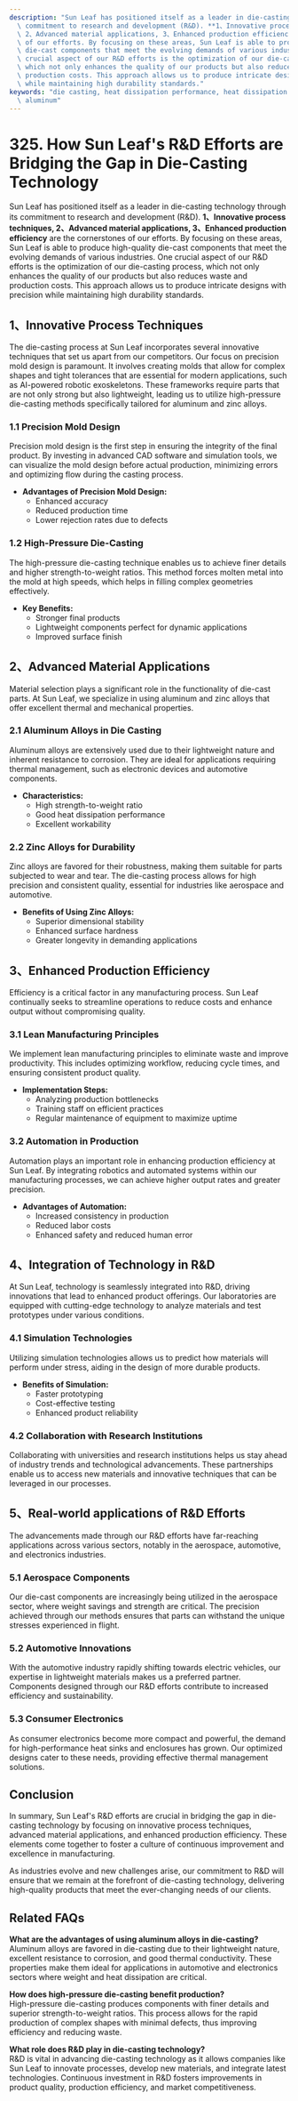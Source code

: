 ```yaml
---
description: "Sun Leaf has positioned itself as a leader in die-casting technology through its\
  \ commitment to research and development (R&D). **1、Innovative process techniques,\
  \ 2、Advanced material applications, 3、Enhanced production efficiency** are the cornerstones\
  \ of our efforts. By focusing on these areas, Sun Leaf is able to produce high-quality\
  \ die-cast components that meet the evolving demands of various industries. One\
  \ crucial aspect of our R&D efforts is the optimization of our die-casting process,\
  \ which not only enhances the quality of our products but also reduces waste and\
  \ production costs. This approach allows us to produce intricate designs with precision\
  \ while maintaining high durability standards."
keywords: "die casting, heat dissipation performance, heat dissipation technology, die-cast\
  \ aluminum"
---
```

# 325. How Sun Leaf's R&D Efforts are Bridging the Gap in Die-Casting Technology

Sun Leaf has positioned itself as a leader in die-casting technology through its commitment to research and development (R&D). **1、Innovative process techniques, 2、Advanced material applications, 3、Enhanced production efficiency** are the cornerstones of our efforts. By focusing on these areas, Sun Leaf is able to produce high-quality die-cast components that meet the evolving demands of various industries. One crucial aspect of our R&D efforts is the optimization of our die-casting process, which not only enhances the quality of our products but also reduces waste and production costs. This approach allows us to produce intricate designs with precision while maintaining high durability standards.

## **1、Innovative Process Techniques**

The die-casting process at Sun Leaf incorporates several innovative techniques that set us apart from our competitors. Our focus on precision mold design is paramount. It involves creating molds that allow for complex shapes and tight tolerances that are essential for modern applications, such as AI-powered robotic exoskeletons. These frameworks require parts that are not only strong but also lightweight, leading us to utilize high-pressure die-casting methods specifically tailored for aluminum and zinc alloys.

### **1.1 Precision Mold Design**

Precision mold design is the first step in ensuring the integrity of the final product. By investing in advanced CAD software and simulation tools, we can visualize the mold design before actual production, minimizing errors and optimizing flow during the casting process.

- **Advantages of Precision Mold Design:**
  - Enhanced accuracy
  - Reduced production time
  - Lower rejection rates due to defects

### **1.2 High-Pressure Die-Casting**

The high-pressure die-casting technique enables us to achieve finer details and higher strength-to-weight ratios. This method forces molten metal into the mold at high speeds, which helps in filling complex geometries effectively.

- **Key Benefits:**
  - Stronger final products
  - Lightweight components perfect for dynamic applications
  - Improved surface finish

## **2、Advanced Material Applications**

Material selection plays a significant role in the functionality of die-cast parts. At Sun Leaf, we specialize in using aluminum and zinc alloys that offer excellent thermal and mechanical properties.

### **2.1 Aluminum Alloys in Die Casting**

Aluminum alloys are extensively used due to their lightweight nature and inherent resistance to corrosion. They are ideal for applications requiring thermal management, such as electronic devices and automotive components.

- **Characteristics:**
  - High strength-to-weight ratio
  - Good heat dissipation performance
  - Excellent workability

### **2.2 Zinc Alloys for Durability**

Zinc alloys are favored for their robustness, making them suitable for parts subjected to wear and tear. The die-casting process allows for high precision and consistent quality, essential for industries like aerospace and automotive.

- **Benefits of Using Zinc Alloys:**
  - Superior dimensional stability
  - Enhanced surface hardness
  - Greater longevity in demanding applications

## **3、Enhanced Production Efficiency**

Efficiency is a critical factor in any manufacturing process. Sun Leaf continually seeks to streamline operations to reduce costs and enhance output without compromising quality.

### **3.1 Lean Manufacturing Principles**

We implement lean manufacturing principles to eliminate waste and improve productivity. This includes optimizing workflow, reducing cycle times, and ensuring consistent product quality.

- **Implementation Steps:**
  - Analyzing production bottlenecks
  - Training staff on efficient practices
  - Regular maintenance of equipment to maximize uptime

### **3.2 Automation in Production**

Automation plays an important role in enhancing production efficiency at Sun Leaf. By integrating robotics and automated systems within our manufacturing processes, we can achieve higher output rates and greater precision.

- **Advantages of Automation:**
  - Increased consistency in production
  - Reduced labor costs
  - Enhanced safety and reduced human error

## **4、Integration of Technology in R&D**

At Sun Leaf, technology is seamlessly integrated into R&D, driving innovations that lead to enhanced product offerings. Our laboratories are equipped with cutting-edge technology to analyze materials and test prototypes under various conditions.

### **4.1 Simulation Technologies**

Utilizing simulation technologies allows us to predict how materials will perform under stress, aiding in the design of more durable products.

- **Benefits of Simulation:**
  - Faster prototyping
  - Cost-effective testing
  - Enhanced product reliability

### **4.2 Collaboration with Research Institutions**

Collaborating with universities and research institutions helps us stay ahead of industry trends and technological advancements. These partnerships enable us to access new materials and innovative techniques that can be leveraged in our processes.

## **5、Real-world applications of R&D Efforts**

The advancements made through our R&D efforts have far-reaching applications across various sectors, notably in the aerospace, automotive, and electronics industries.

### **5.1 Aerospace Components**

Our die-cast components are increasingly being utilized in the aerospace sector, where weight savings and strength are critical. The precision achieved through our methods ensures that parts can withstand the unique stresses experienced in flight.

### **5.2 Automotive Innovations**

With the automotive industry rapidly shifting towards electric vehicles, our expertise in lightweight materials makes us a preferred partner. Components designed through our R&D efforts contribute to increased efficiency and sustainability.

### **5.3 Consumer Electronics**

As consumer electronics become more compact and powerful, the demand for high-performance heat sinks and enclosures has grown. Our optimized designs cater to these needs, providing effective thermal management solutions.

## **Conclusion**

In summary, Sun Leaf's R&D efforts are crucial in bridging the gap in die-casting technology by focusing on innovative process techniques, advanced material applications, and enhanced production efficiency. These elements come together to foster a culture of continuous improvement and excellence in manufacturing.

As industries evolve and new challenges arise, our commitment to R&D will ensure that we remain at the forefront of die-casting technology, delivering high-quality products that meet the ever-changing needs of our clients.

## **Related FAQs**

**What are the advantages of using aluminum alloys in die-casting?**  
Aluminum alloys are favored in die-casting due to their lightweight nature, excellent resistance to corrosion, and good thermal conductivity. These properties make them ideal for applications in automotive and electronics sectors where weight and heat dissipation are critical.

**How does high-pressure die-casting benefit production?**  
High-pressure die-casting produces components with finer details and superior strength-to-weight ratios. This process allows for the rapid production of complex shapes with minimal defects, thus improving efficiency and reducing waste.

**What role does R&D play in die-casting technology?**  
R&D is vital in advancing die-casting technology as it allows companies like Sun Leaf to innovate processes, develop new materials, and integrate latest technologies. Continuous investment in R&D fosters improvements in product quality, production efficiency, and market competitiveness.
